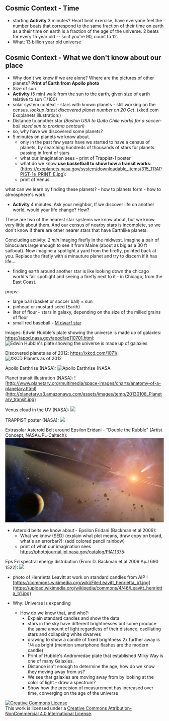


## Cosmic Context - Time
- starting **Activity** 3 minutes? Heart beat exercise, have
	everyone feel the number beats that correspond to the same
	fraction of their time on earth as a their time on earth is a
	fraction of the age of the universe. 2 beats for every 15 year old -- so if you're 90, count to 12.
- What: 13 billion year old universe


	
## Cosmic Context - What we don't know about our place
- Why don't we know if we are alone? Where are the pictures of other
planets? **Print of Earth from Apollo photo**
- Size of sun
- **Activity** (5 min) walk from the sun to the earth, given size of earth relative to sun (1/100)
- solar system context - stars with known planets - still working on
the census. *lookup latest discovered planet number on 20
Oct*. (xkcd.com Exoplanets illustration:)
- Distance to another star _(Boston USA to Quito Chile works for a soccer-ball sized sun to proxima centauri)_
- so, why have we discovered some planets?
-  5 minutes on planets we know about.
   - only in the past few years have we started to have a census of
     planets, by searching hundreds of thousands of stars for planets
     passing in front of stars
	- what our imagination sees - print of Trappist-1 poster 
	- what do we know **use basketball to show how a transit works**: (https://exoplanets.nasa.gov/system/downloadable_items/315_TRAPPIST-1e_PRINT_E.jpg):
	- print of Venus

what can we learn by finding these planets?
	- how to planets form
	- how to atmosphere's work
	
- **Activity** 4 minutes. Ask your neighbor, If we discover life on
another world, would your life change? How?

These are two of the nearest star systems we know about,
but we know very little about them. And our census of nearby stars is
incomplete, so we don't know if there are other nearer stars that have
Earthlike planets. 

Concluding activity: *2 min* Imaging firefly in the midwest. imagine a pair of binoculars
large enough to see it from Maine (about as big as a 30 ft
sailboat). Now imagine a spotlight a yard from the firefly, pointed
back at you. Replace the firefly with a minauture planet and try to
discern if it has life...
- finding earth around another star is like looking down the chicago world's fair spotlight and seeing a firefly  next to it - in Chicago, from the East Coast.

props:

* large ball (basket or soccer ball) = sun
* pinhead or mustard seed (Earth)
* liter of flour - stars in galaxy, depending on the size of the milled grains of floor
* small red baseball - [M dwarf star](https://en.wikipedia.org/wiki/M_dwarf) 

Images:
Edwin Hubble's plate showing the universe is made up of galaxies: 
https://apod.nasa.gov/apod/ap110701.html:
![Edwin Hubble's plate showing the universe is made up of galaxies](https://apod.nasa.gov/apod/image/1107/varHubblepanel_hst.jpg)

Discovered planets as of 2012:
https://xkcd.com/1071/:
![XKCD Planets as of 2012](http://imgs.xkcd.com/comics/exoplanets_large.png)


Apollo Earthrise (NASA):
![
Apollo Earthrise (NASA](https://history.nasa.gov/ap11ann/kippsphotos/6550.jpg)

Planet transit illustration (NASA):
![http://www.planetary.org/multimedia/space-images/charts/anatomy-of-a-planetary.html](http://planetary.s3.amazonaws.com/assets/images/temp/20130108_Planetary_transit.jpg)

Venus cloud in the UV (NASA):
![](https://www.nasa.gov/images/content/591935main_venus-clouds-lgweb.jpg)

TRAPPIST poster (NASA):
![](https://exoplanets.nasa.gov/system/downloadable_items/315_TRAPPIST-1e_PRINT_E.jpg)

Extrasolar Asteroid Belt around Epsilon Eridani - "Double the Rubble" (Artist Concept, NASA/JPL-Caltech):
![](NASA-JPL-Caltech_-_Double_the_Rubble_PIA11375pd.jpg)

- Asteroid belts we know about -  Epsilon Eridani (Backman et al 2009):
  - What we know (SED) (explain what plot means, draw copy on board, what's
    an errorbar?):
    (add colored pencil rainbow)
  -  print of what our imagination sees  https://photojournal.jpl.nasa.gov/catalog/PIA11375:
  
Eps Eri spectral energy distribution (From D. Backman et al 2009 ApJ 690 1522):
![](http://iopscience.iop.org/0004-637X/690/2/1522/downloadHRFigure/figure/apj292138f5)

- photo of Henrietta Leavitt at work on standard candles from AIP ![https://commons.wikimedia.org/wiki/File:Leavitt_henrietta_b1.jpg](https://upload.wikimedia.org/wikipedia/commons/4/46/Leavitt_henrietta_b1.jpg)
    


- Why: Universe is expanding
	- How do we know that, and who?:
		- Explain standard candles and show the data
		- stars in the sky have different brightnesses but some produce the
		  same amount of light regardless of their distance, oscillating
		stars and collapsing white dwarves
		- drawing to show a candle of fixed brightness 2x further away
          is 1/4 as bright (mention smartphone flashes are the modern candle)
		- Print of Hubble's Andromedae plate that established Milky
          Way is one of many Galaxies.
		-  Distance isn't enough to determine the age, how do we know
           they moving away from us?
		- We see that galaxies are moving away from by looking at the
        color of light - draw a spectrum?
		- Show how the precision of measurement has increased over time,
		converging on the age of the universe



<a rel="license" href="http://creativecommons.org/licenses/by-nc/4.0/"><img alt="Creative Commons License" style="border-width:0" src="https://i.creativecommons.org/l/by-nc/4.0/88x31.png" /></a><br />This work is licensed under a <a rel="license" href="http://creativecommons.org/licenses/by-nc/4.0/">Creative Commons Attribution-NonCommercial 4.0 International License</a>.

